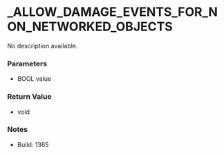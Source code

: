 # _ALLOW_DAMAGE_EVENTS_FOR_NON_NETWORKED_OBJECTS

No description available.

### Parameters
* BOOL value

### Return Value
* void

### Notes
* Build: 1365

